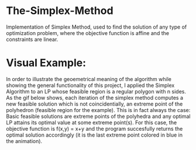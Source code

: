 # The-Simplex-Method
Implementation of Simplex Method, used to find the solution of any type of optimization problem, where the objective function is affine and the constraints are linear. 
# Visual Example:
In order to illustrate the geoemetrical meaning of the algorithm while showing the general functionality of this project, I applied the Simplex Algorithm to an LP whose feasible region is a regular polygon with n sides. As the gif below shows, each iteration of the simplex method computes a new feasible solution which is not coincidentially, an extreme point of the polyhedron (feasible region for the example). This is in fact always the case: Basic feasible solutions are extreme points of the polyhedra and any optimal LP attains its optimal value at some extreme point(s). For this case, the objective function is f(x,y) = x+y and the program succesfully returns the optimal solution accordingly (it is the last extreme point colored in blue in the animation).

